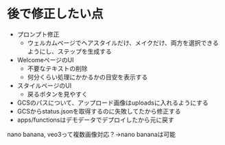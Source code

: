 # 後で修正したい点

- プロンプト修正
    - ウェルカムページでヘアスタイルだけ、メイクだけ、両方を選択できるようにし、ステップを生成する
- WelcomeページのUI
    - 不要なテキストの削除
    - 何分くらい処理にかかるかの目安を表示する
- スタイルページのUI
    - 戻るボタンを見やすく
- GCSのパスについて、アップロード画像はuploadsに入れるようにする
- GCSからstatus.jsonを取得するのに失敗してたから修正する
- apps/functionsはデモデータでデプロイしたから元に戻す

nano banana, veo3って複数画像対応？->nano bananaは可能